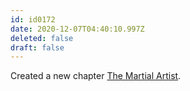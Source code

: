 ```yaml
---
id: id0172
date: 2020-12-07T04:40:10.997Z
deleted: false
draft: false
---
```


Created a new chapter [The Martial Artist][1].

[1]: the-martial-artist.html
